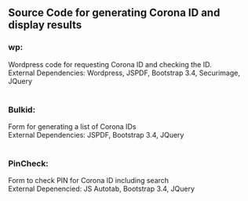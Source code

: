 ## Source Code for generating Corona ID and display results<br>

### wp:<br>
Wordpress code for requesting Corona ID and checking the ID. <br>
External Dependencies: Wordpress, JSPDF, Bootstrap 3.4, Securimage, JQuery<br>
<br>
### Bulkid:<br>
Form for generating a list of Corona IDs<br>
External Dependencies: JSPDF, Bootstrap 3.4, JQuery<br>
<br>
### PinCheck:<br>
Form to check PIN for Corona ID including search<br>
External Depenencied: JS Autotab, Bootstrap 3.4, JQuery<br>